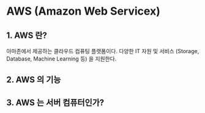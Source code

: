 # AWS (Amazon Web Servicex)

## 1. AWS 란?
아마존에서 제공하는 클라우드 컴퓨팅 플랫폼이다. 다양한 IT 자원 및 서비스 (Storage, Database, Machine Learning 등) 을 지원한다.

## 2. AWS 의 기능

## 3. AWS 는 서버 컴퓨터인가?